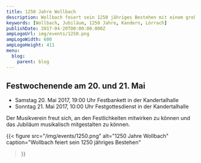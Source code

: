 ```yaml
---
title: 1250 Jahre Wollbach
description: Wollbach feiert sein 1250 jähriges Bestehen mit einem großen Festwochenende.
keywords: [Wollbach, Jubiläum, 1250 Jahre, Kandern, Lörrach]
publishDate: 2017-04-20T00:00:00.000Z
ampLogoUrl: img/events/1250.png
ampLogoWidth: 600
ampLogoHeight: 411
menu:
  blog:
    parent: blog
---
```


## Festwochenende am 20. und 21. Mai
- Samstag 20. Mai 2017, 19:00 Uhr Festbankett in der Kandertalhalle
- Sonntag 21. Mai 2017, 10:00 Uhr Festgottesdienst in der Kandertalhalle

Der Musikverein freut sich, an den Festlichkeiten mitwirken zu können und das
Jubiläum musikalisch mitgestalten zu können.

{{< figure src="/img/events/1250.png"
           alt="1250 Jahre Wollbach"
           caption="Wollbach feiert sein 1250 jähriges Bestehen"
>}}
